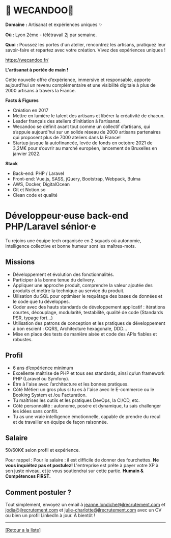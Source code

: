 # 🏺 WECANDOO🏺

**Domaine :** Artisanat et expériences uniques ✨

**Où :** Lyon 2ème - télétravail 2j par semaine.

**Quoi :** Poussez les portes d'un atelier, rencontrez les artisans, pratiquez leur savoir-faire et repartez avec votre création. Vivez des expériences uniques ! 

https://wecandoo.fr/

**L'artisanat à portée de main !**

Cette nouvelle offre d’expérience, immersive et responsable, apporte aujourd’hui un revenu complémentaire et une visibilité digitale à plus de 2000 artisans à travers la France.

**Facts & Figures**

* Création en 2017 
* Mettre en lumière le talent des artisans et libérer la créativité de chacun. 
* Leader français des ateliers d’initiation à l’artisanat.
* Wecandoo se définit avant tout comme un collectif d’artisans, qui s’appuie aujourd’hui sur un solide réseau de 2000 artisans partenaires qui proposent plus de 7000 ateliers dans la France! 
* Startup jusque là autofinancée, levée de fonds en octobre 2021 de 3,2M€ pour s’ouvrir au marché européen, lancement de Bruxelles en janvier 2022.

**Stack**

* Back-end: PHP / Laravel
* Front-end: Vue.js, SASS, jQuery, Bootstrap, Webpack, Bulma
* AWS, Docker, DigitalOcean 
* Git et Notion.so
* Clean code et qualité


# Développeur·euse back-end PHP/Laravel sénior·e

Tu rejoins une équipe tech organisée en 2 squads où autonomie, intelligence collective et bonne humeur sont les maîtres-mots.

## Missions

* Développement et évolution des fonctionnalités. 
* Participer à la bonne tenue du delivery.
* Appliquer une approche produit, comprendre la valeur ajoutée des produits et mettre la technique au service du produit.
* Uilisation du SQL pour optimiser le requêtage des bases de données et le code que tu développes.
* Coder avec des hauts standards de développement applicatif : itérations courtes, découplage, modularité, testabilité, qualité de code (Standards PSR, typage fort…)
* Utilisation des patrons de conception et les pratiques de développement à bon escient : CQRS, Architecture hexagonale, DDD…
* Mise en place des tests de manière aisée et code des APIs fiables et robustes.

## Profil

* 6 ans d’expérience minimum 
* Excellente maîtrise de PHP et tous ses standards, ainsi qu’un framework PHP (Laravel ou Symfony).
* Être à l'aise avec l’architecture et les bonnes pratiques.
* Côté Métier: un gros plus si tu es à l'aise avec le E-commerce ou le Booking System et /ou Facturation.
* Tu maîtrises les outils et les pratiques DevOps, la CI/CD, etc.
* Côté personnalité : autonome, posé·e et dynamique, tu sais challenger les idées sans conflit.
* Tu as une vraie intelligence émotionnelle, capable de prendre du recul et de travailler en équipe de façon raisonnée. 

## Salaire

50/60K€ selon profil et expérience. 

Pour rappel : Pour le salaire : il est difficile de donner des fourchettes. **Ne vous inquiétez pas et postulez!** L'entreprise est prête à payer votre XP à son juste niveau, et je vous soutiendrai sur cette partie. **Humain & Compétences FIRST.**


## Comment postuler ?

Tout simplement, envoyez un email à jeanne.londiche@jlrecrutement.com et jodia@jlrecrutement.com et julie-charlotte@jlrecrutement.com avec un CV ou bien un profil LinkedIn à jour. À bientôt ! 


----
<a href="https://github.com/jlondiche/job-board-php/blob/master/README.md">[Retour a la liste]</a>